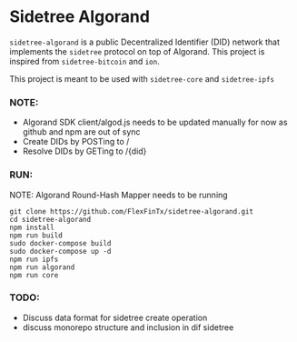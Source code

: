 # Sidetree Algorand

`sidetree-algorand` is a public Decentralized Identifier (DID) network that implements the `sidetree` protocol on top of Algorand. This project is inspired from `sidetree-bitcoin` and `ion`.

This project is meant to be used with `sidetree-core` and `sidetree-ipfs`

### NOTE:

- Algorand SDK client/algod.js needs to be updated manually for now as github and npm are out of sync
- Create DIDs by POSTing to /
- Resolve DIDs by GETing to /{did}

### RUN:

NOTE: Algorand Round-Hash Mapper needs to be running

```
git clone https://github.com/FlexFinTx/sidetree-algorand.git
cd sidetree-algorand
npm install
npm run build
sudo docker-compose build
sudo docker-compose up -d
npm run ipfs
npm run algorand
npm run core
```

### TODO:

- Discuss data format for sidetree create operation
- discuss monorepo structure and inclusion in dif sidetree
